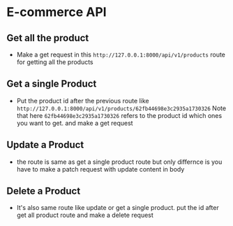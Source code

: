 # E-commerce API

## Get all the product

- Make a get request in this `http://127.0.0.1:8000/api/v1/products` route for getting all the products

## Get a single Product

- Put the product id after the previous route like `http://127.0.0.1:8000/api/v1/products/62fb44698e3c2935a1730326` Note that here `62fb44698e3c2935a1730326` refers to the product id which ones you want to get. and make a get request

## Update a Product

- the route is same as get a single product route but only differnce is you have to make a patch request with update content in body

## Delete a Product

- It's also same route like update or get a single product. put the id after get all product route and make a delete request
